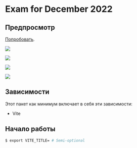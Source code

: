 # Exam for December 2022

## Предпросмотр

[Попробовать](https://vladimircreator.github.io/Packages/exam-for-december-2022/).

![](/exam-for-december-2022/exam-for-december-2022.gif)

![](/exam-for-december-2022/-initial.png)

![](/exam-for-december-2022/-success.png)

![](/exam-for-december-2022/-fail.png)

## Зависимости
Этот пакет как минимум включает в себя эти зависимости:

- Vite

## Начало работы

```bash
$ export VITE_TITLE= # Semi-optional
```
